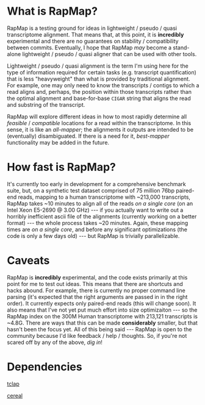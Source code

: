 # What is RapMap?

RapMap is a testing ground for ideas in lightweight / pseudo / quasi transcriptome alignment.  That means that, at this point, it
is **incredibly** experimental and there are no guarantees on stability / compatibility between commits.  Eventually, I hope 
that RapMap *may* become a stand-alone lightweight / pseudo / quasi aligner that can be used with other tools.

Lightweight / pseudo / quasi alignment is the term I'm using here for the type of information required for certain tasks (e.g. 
transcript quantification) that is less "heavyweight" than what is provided by traditional alignment. For example, one may
only need to know the transcripts / contigs to which a read aligns and, perhaps, the position within those transcripts rather
than the optimal alignment and base-for-base `CIGAR` string that aligns the read and substring of the transcript.

RapMap will explore different ideas in how to most rapidly determine all *feasible* / *compatible* locations for a read within 
the transcriptome.  In this sense, it is like an *all-mapper*; the alignments it outputs are intended to be (eventually) 
disambiguated.  If there is a need for it, *best-mapper* functionality may be added in the future.

# How fast is RapMap?

It's currently too early in development for a comprehensive benchmark suite, but, on a synthetic test dataset comprised of 
75 million 76bp paired-end reads, mapping to a human transcriptome with ~213,000 transcripts, RapMap takes ~10 minutes to 
align all of the reads *on a single core* (on an Intel Xeon E5-2690 @ 3.00 GHz) --- if you actually want to write out a horribly
inefficient ascii file of the alignments (currently working on a better format) --- the whole process takes ~20 minutes. Again,
these mapping times are *on a single core*, and before any significant optimizations (the code is only a few days old) --- 
but RapMap is trivially parallelizable.

# Caveats

RapMap is **incredibly** experimental, and the code exists primarily at this point for me to test out ideas.  This means that 
there are shortcuts and hacks abound.  For example, there is currently no proper command line parsing (it's expected that the 
right arguments are passed in in the right order).  It currently expects only paired-end reads (this will change soon). It also means that I've not yet put much effort into size optimizaiton --- so the RapMap index on the 300M Human transcriptome with 213,121 transcripts is ~4.8G.  There are ways that this can be made **considerably** smaller, but that hasn't been the focus yet.  All of this being said --- RapMap is open to the community because I'd like feedback / help / thoughts.  So, if you're not scared off by any of the above, *dig in*!

# Dependencies

[tclap](http://tclap.sourceforge.net/)

[cereal](https://github.com/USCiLab/cereal)
